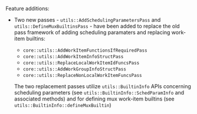 Feature additions:

* Two new passes - `utils::AddSchedulingParametersPass` and
  `utils::DefineMuxBuiltinsPass` - have been added to replace the old pass
  framework of adding scheduling paramaters and replacing work-item builtins:
  * `core::utils::AddWorkItemFunctionsIfRequiredPass`
  * `core::utils::AddWorkItemInfoStructPass`
  * `core::utils::ReplaceLocalWorkItemIdFuncsPass`
  * `core::utils::AddWorkGroupInfoStructPass`
  * `core::utils::ReplaceNonLocalWorkItemFuncsPass`

  The two replacement passes utilize `utils::BuiltinInfo` APIs concerning
  scheduling parameters (see `utils::BuiltinInfo::SchedParamInfo` and
  associated methods) and for defining mux work-item builtins (see
  `utils::BuiltinInfo::defineMuxBuiltin`)
